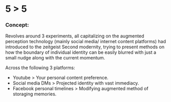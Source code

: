 # 5 > 5

### Concept:

Revolves around 3 experiments, all capitalizing on the augmented perception technology (mainly social media/ internet content platforms) had introduced to the zeitgeist Second modernity, trying to present methods on how the boundary of individual identity can be easily blurred with just a small nudge along with the current momentum.

Across the following 3 platforms:
* Youtube > Your personal content preference.
* Social media DMs > Projected identity with vast immediacy.
* Facebook personal timelines > Modifying augmented method of storaging memories. 
